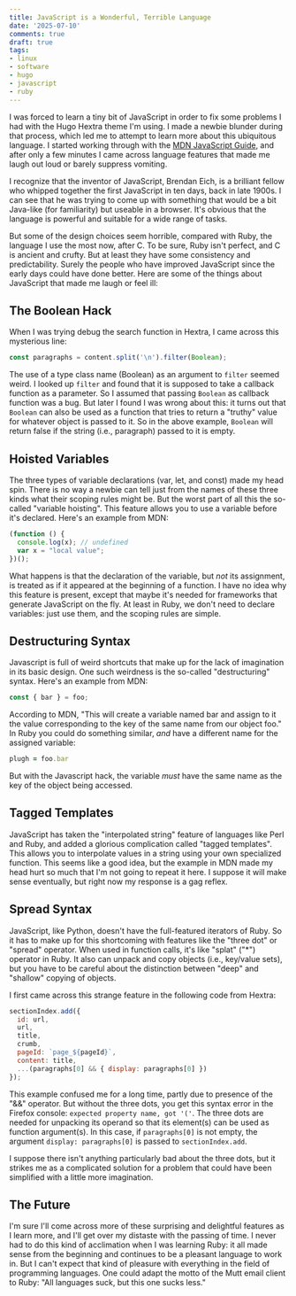 ```yaml
---
title: JavaScript is a Wonderful, Terrible Language
date: '2025-07-10'
comments: true
draft: true
tags:
- linux
- software
- hugo
- javascript
- ruby
---
```


I was forced to learn a tiny bit of JavaScript in order to fix
some problems I had with the Hugo Hextra theme I'm using.
I made a newbie blunder during that process, which led me
to attempt to learn more about this ubiquitous language.
I started working through with the
[MDN JavaScript Guide](https://developer.mozilla.org/en-US/docs/Web/JavaScript/Guide),
and after only a few minutes I came across language features that
made me laugh out loud or barely suppress vomiting.
<!--more-->

I recognize that the inventor of JavaScript, Brendan Eich, is a brilliant
fellow who whipped together the first JavaScript in ten days, back
in late 1900s.  I can see that he was trying to come up
with something that would be a bit Java-like (for familiarity) but
useable in a browser.  It's obvious that the language is powerful
and suitable for a wide range of tasks.  

But some of the design choices seem horrible, compared with
Ruby, the language I use the most now, after C.  To be sure, Ruby
isn't perfect, and C is ancient and crufty.  But at least they have
some consistency and predictability.  Surely the people
who have improved JavaScript since the early days could have done
better.  Here are some of the things about JavaScript that made me laugh or feel ill:

## The Boolean Hack

When I was trying debug the search function in Hextra, I came across
this mysterious line:

```js
const paragraphs = content.split('\n').filter(Boolean);
```

The use of a type class name (Boolean) as an argument to `filter`
seemed weird.  I looked up `filter` and found that it is supposed
to take a callback function as a parameter.  So I assumed that
passing `Boolean` as callback function was a bug.  But later I found
I was wrong about this: it turns out that `Boolean` can also be used
as a function that tries to return a "truthy" value for whatever object
is passed to it.  So in the above example, `Boolean` will return
false if the string (i.e., paragraph) passed to it is empty.

## Hoisted Variables

The three types of variable declarations (var, let, and const) made
my head spin.  There is no way a newbie can tell just from the
names of these three kinds what their scoping rules might be.
But the worst part of all this the so-called "variable hoisting".
This feature allows you to use a variable before it's declared.
Here's an example from MDN:

```js
(function () {
  console.log(x); // undefined
  var x = "local value";
})();
```

What happens is that the declaration of the variable, but *not* its assignment,
is treated as if it appeared at the beginning of a function.  I have no
idea why this feature is present, except that maybe it's needed for 
frameworks that generate JavaScript on the fly.  At least in Ruby,
we don't need to declare variables: just use them, and the scoping
rules are simple.

## Destructuring Syntax

Javascript is full of weird shortcuts that make up for the lack of imagination
in its basic design.  One such weirdness is the so-called "destructuring" syntax.
Here's an example from MDN:

```js
const { bar } = foo;
```

According to MDN, "This will create a variable named bar and assign to
it the value corresponding to the key of the same name from our object
foo."  In Ruby you could do something similar, *and* have a different
name for the assigned variable:

```ruby
plugh = foo.bar
```

But with the Javascript hack, the variable *must* have the same name
as the key of the object being accessed.

## Tagged Templates

JavaScript has taken the "interpolated string" feature of languages
like Perl and Ruby, and added a glorious complication called "tagged
templates".  This allows you to interpolate values in a string
using your own specialized function.  This seems like a good idea,
but the example in MDN made my head hurt so much that I'm not going
to repeat it here.  I suppose it will make sense eventually,
but right now my response is a gag reflex.

## Spread Syntax

JavaScript, like Python, doesn't have the full-featured iterators
of Ruby.  So it has to make up for this shortcoming with features
like the "three dot" or "spread" operator.  When used in
function calls, it's like "splat" ("*") operator in Ruby.
It also can unpack and copy objects (i.e., key/value sets),
but you have to be careful about the distinction between "deep"
and "shallow" copying of objects.

I first came across this strange feature in the following code
from Hextra:

```js
sectionIndex.add({
  id: url,
  url,
  title,
  crumb,
  pageId: `page_${pageId}`,
  content: title,
  ...(paragraphs[0] && { display: paragraphs[0] })
});
```

This example confused me for a long time, partly due to
presence of the "&&" operator.  But without the three dots,
you get this syntax error in the Firefox console: `expected property name, got '('`.
The three dots are needed for unpacking its operand so that its element(s)
can be used as function argument(s).  In this case, if `paragraphs[0]` is
not empty, the argument `display: paragraphs[0]` is passed to `sectionIndex.add`.

I suppose there isn't anything particularly bad about the three dots,
but it strikes me as a complicated solution for a problem that could
have been simplified with a little more imagination.

## The Future

I'm sure I'll come across more of these surprising and delightful
features as I learn more, and I'll get over my distaste with
the passing of time.  I never had to do this kind of acclimation
when I was learning Ruby: it all made sense from the beginning
and continues to be a pleasant language to work in.  But I
can't expect that kind of pleasure with everything in the
field of programming languages.  One could adapt the motto
of the Mutt email client to Ruby: "All languages suck, but
this one sucks less."

